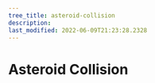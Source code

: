 ```yaml
---
tree_title: asteroid-collision
description: 
last_modified: 2022-06-09T21:23:28.2328
---
```


# Asteroid Collision
